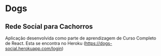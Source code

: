 # Dogs
## Rede Social para Cachorros

Aplicação desenvolvida como parte de aprendizagem de Curso Completo de React. Esta se encontra no Heroku (https://dogs-social.herokuapp.com/login)
